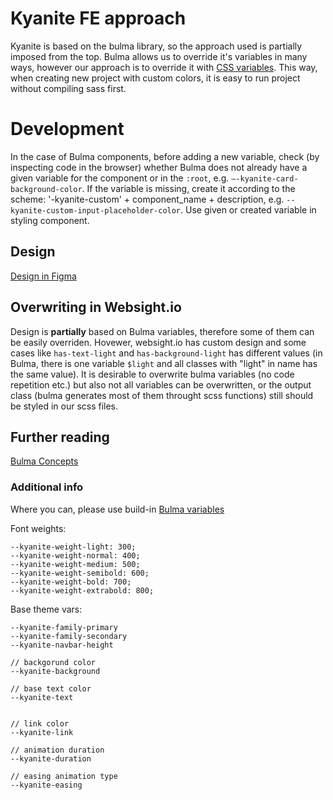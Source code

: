 # Kyanite FE approach

Kyanite is based on the bulma library, so the approach used is partially imposed from the top. Bulma allows us to override it's variables in many ways, however our approach is to override it with [CSS variables](https://bulma.io/documentation/features/css-variables/). This way, when creating new project with custom colors, it is easy to run project without compiling sass first.

# Development

In the case of Bulma components, before adding a new variable, check (by inspecting code in the browser) whether Bulma does not already have a given variable for the component or in the `:root`, e.g. `—-kyanite-card-background-color`. If the variable is missing, create it according to the scheme: '-kyanite-custom' + component_name + description, e.g. `--kyanite-custom-input-placeholder-color`. Use given or created variable in styling component.

## Design

[Design in Figma](https://www.figma.com/file/O02Ems00S1WqaOO2ICPhGx/WebSight.io---design-system%2Fcomponents-library?node-id=11-5036&t=7aZwEBfp2yk6ZtIG-0)

## Overwriting in Websight.io

Design is **partially** based on Bulma variables, therefore some of them can be easily overriden. Hovewer, websight.io has custom design and some cases like `has-text-light` and `has-background-light` has different values (in Bulma, there is one variable `$light` and all classes with "light" in name has the same value). It is desirable to overwrite bulma variables (no code repetition etc.) but also not all variables can be overwritten, or the output class (bulma generates most of them throught scss functions) still should be styled in our scss files.

## Further reading

[Bulma Concepts](https://bulma.io/documentation/customize/concepts/)


### Additional info

Where you can, please use build-in [Bulma variables](https://bulma.io/documentation/features/css-variables/)

Font weights:
```
--kyanite-weight-light: 300;
--kyanite-weight-normal: 400;
--kyanite-weight-medium: 500;
--kyanite-weight-semibold: 600;
--kyanite-weight-bold: 700;
--kyanite-weight-extrabold: 800;
```
Base theme vars:
```
--kyanite-family-primary
--kyanite-family-secondary
--kyanite-navbar-height

// backgorund color
--kyanite-background

// base text color
--kyanite-text 


// link color
--kyanite-link 

// animation duration
--kyanite-duration 

// easing animation type
--kyanite-easing 
```